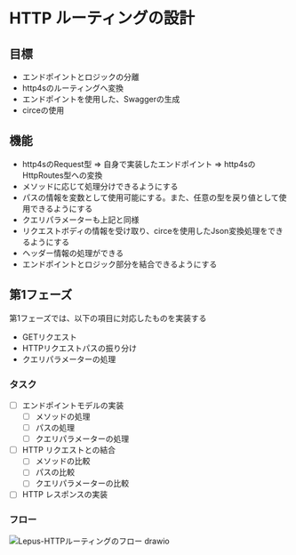 # HTTP ルーティングの設計

## 目標
- エンドポイントとロジックの分離
- http4sのルーティングへ変換
- エンドポイントを使用した、Swaggerの生成
- circeの使用

## 機能
- http4sのRequest型 => 自身で実装したエンドポイント => http4sのHttpRoutes型への変換
- メソッドに応じて処理分けできるようにする
- パスの情報を変数として使用可能にする。また、任意の型を戻り値として使用できるようにする
- クエリパラメーターも上記と同様
- リクエストボディの情報を受け取り、circeを使用したJson変換処理をできるようにする
- ヘッダー情報の処理ができる
- エンドポイントとロジック部分を結合できるようにする

## 第1フェーズ
第1フェーズでは、以下の項目に対応したものを実装する
- GETリクエスト
- HTTPリクエストパスの振り分け
- クエリパラメーターの処理

### タスク
- [ ] エンドポイントモデルの実装
  - [ ] メソッドの処理
  - [ ] パスの処理
  - [ ] クエリパラメーターの処理
- [ ] HTTP リクエストとの結合
  - [ ] メソッドの比較
  - [ ] パスの比較
  - [ ] クエリパラメーターの比較
- [ ] HTTP レスポンスの実装

### フロー
![Lepus-HTTPルーティングのフロー drawio](https://user-images.githubusercontent.com/57429437/151147698-8e5e194d-ea84-48d0-9b1d-c96147906b97.png)
